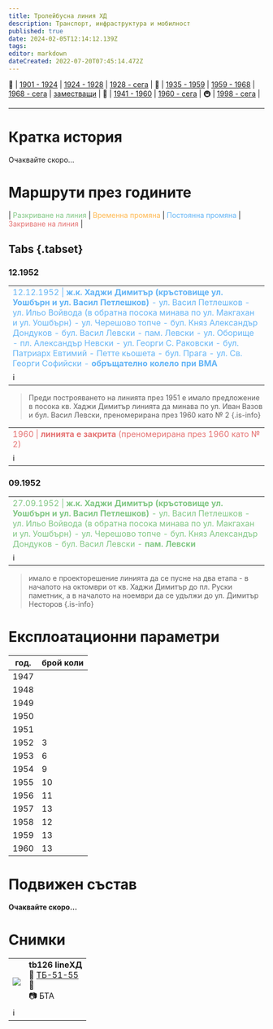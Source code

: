 ```yaml
---
title: Тролейбусна линия ХД
description: Транспорт, инфраструктура и мобилност
published: true
date: 2024-02-05T12:14:12.139Z
tags: 
editor: markdown
dateCreated: 2022-07-20T07:45:14.472Z
---
```


🚋 | [1901 - 1924](/bg/public-transport/tram-routes-1901-1924) | [1924 - 1928](/bg/public-transport/tram-routes-1924-1928) | [1928 - сега](/bg/public-transport/tram-routes-1928-sega) | 🚌 | [1935 - 1959](/bg/public-transport/bus-routes-1935-1959) | [1959 - 1968](/bg/public-transport/bus-routes-1959-1968) | [1968 - сега](/bg/public-transport/bus-routes-1968-sega) | [заместващи](/bg/public-transport/bus-routes-replacement-services) | 🚎 | [1941 - 1960](/bg/public-transport/trolleybus-routes-1941-1960) | [1960 - сега](/bg/public-transport/trolleybus-routes-1960-sega) | 🚇 | [1998 - сега](/bg/public-transport/metro-routes) |

---
# Кратка история

Очаквайте скоро...

# Маршрути през годините
| <span style="color:#81C784">Разкриване на линия</span> | <span style="color:#FFB74D">Временна промяна</span> | <span style="color:#64B5F6">Постоянна промяна</span> | <span style="color:#E57373">Закриване на линия</span> |


## Tabs {.tabset}

### 12.1952
<table style="width:100%"><tr><td><span style="color:#64B5F6">12.12.1952 |<b> ж.к. Хаджи Димитър (кръстовище ул. Уошбърн и ул. Васил Петлешков)</b> - ул. Васил Петлешков - ул. Ильо Войвода (в обратна посока минава по ул. Макгахан и ул. Уошбърн) - ул. Черешово топче - бул. Княз Александър Дондуков - бул. Васил Левски - пам. Левски - ул. Оборище - пл. Александър Невски - ул. Георги С. Раковски - бул. Патриарх Евтимий - Петте кьошета - бул. Прага - ул. Св. Георги Софийски - <b> обръщателно колело при ВМА</b>  </span></td></tr><tr><td>ℹ️ <b><a href=""></a></b></td></tr></table>

> Преди построяването на линията през 1951 е имало предложение в посока кв. Хаджи Димитър линията да минава по ул. Иван Вазов и бул. Васил Левски, преномерирана през 1960 като № 2 
{.is-info}


<table style="width:100%"><tr><td><span style="color:#E57373">1960 |<b> линията е закрита</b> (преномерирана през 1960 като № 2)</span></td></tr><tr><td>ℹ️ <b><a href=""></a></b></td></tr></table>


### 09.1952
<table style="width:100%"><tr><td><span style="color:#81C784">27.09.1952 |<b> ж.к. Хаджи Димитър (кръстовище ул. Уошбърн и ул. Васил Петлешков)</b> - ул. Васил Петлешков - ул. Ильо Войвода (в обратна посока минава по ул. Макгахан и ул. Уошбърн) - ул. Черешово топче - бул. Княз Александър Дондуков - бул. Васил Левски - <b> пам. Левски</b>  </span></td></tr><tr><td>ℹ️ <b><a href=""></a></b></td></tr></table>


> имало е проекторешение линията да се пусне на два етапа - в началото на октомври от кв. Хаджи Димитър до пл. Руски паметник, а в началото на ноември да се удължи до ул. Димитър Несторов
{.is-info}

# Експлоатационни параметри

| год. | брой коли |
|------|-----------|
| 1947 |           |
| 1948 |           |
| 1949 |           |
| 1950 |           |
| 1951 |           |
| 1952 |     3     |
| 1953 |     6     |
| 1954 |     9     |
| 1955 |     10    |
| 1956 |     11    |
| 1957 |     13    |
| 1958 |     12    |
| 1959 |     13    |
| 1960 |     13    |
# **Подвижен състав**

**Очаквайте скоро…**

# Снимки

<!--следващ пост--> 
<div class="table-responsive"><table style="width:100%"><tr>
<td><img src="https://forum.gtsofia.info/index.php?action=dlattach;topic=9274.0;attach=148078;image"></td>
<td><b>tb126 lineХД</b><br> 🚋 <a href="/bg/public-transport/fleet-list/1950-TB-51-55">ТБ-51-55</a> <br>📌 <br> 📷 БТА</td></tr>
  <td colspan=2 >ℹ️ </td></table></div>
  